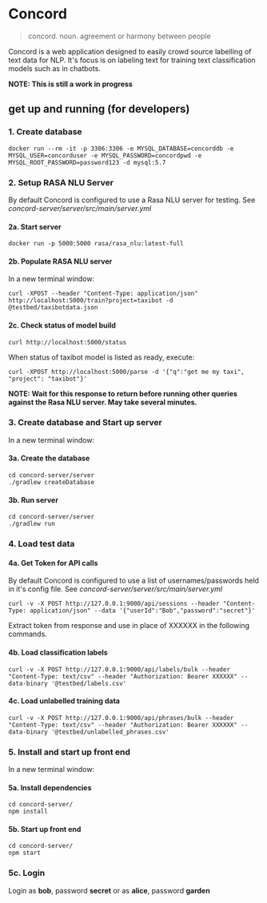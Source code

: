 # Concord

> concord. noun. agreement or harmony between people

Concord is a web application designed to easily crowd source labelling of text data for NLP. It's focus is on labeling text for training text classification models such as in chatbots.

 **NOTE: This is still a work in progress**

## get up and running (for developers)

### 1. Create database

```
docker run --rm -it -p 3306:3306 -e MYSQL_DATABASE=concorddb -e MYSQL_USER=concorduser -e MYSQL_PASSWORD=concordpwd -e MYSQL_ROOT_PASSWORD=password123 -d mysql:5.7
```

### 2. Setup  RASA NLU Server

By default Concord is configured to use a Rasa NLU server for testing. See *concord-server/server/src/main/server.yml*

#### 2a. Start server
```
docker run -p 5000:5000 rasa/rasa_nlu:latest-full
```

#### 2b. Populate RASA NLU server
In a new terminal window:
```
curl -XPOST --header "Content-Type: application/json" http://localhost:5000/train?project=taxibot -d @testbed/taxibotdata.json
```

#### 2c. Check status of model build
```
curl http://localhost:5000/status
```
When status of taxibot model is listed as ready, execute:
```
curl -XPOST http://localhost:5000/parse -d '{"q":"get me my taxi", "project": "taxibot"}'
```
**NOTE: Wait for this response to return before running other queries against the Rasa NLU server. May take several minutes.**

### 3. Create database and Start up server
In a new terminal window:

#### 3a. Create the database
```
cd concord-server/server
./gradlew createDatabase
```

#### 3b. Run server

```
cd concord-server/server
./gradlew run
```

### 4. Load test data

#### 4a. Get Token for API calls
By default Concord is configured to use a list of usernames/passwords held in it's config file. See *concord-server/server/src/main/server.yml*

```
curl -v -X POST http://127.0.0.1:9000/api/sessions --header "Content-Type: application/json" --data '{"userId":"Bob","password":"secret"}'
```
Extract token from response and use in place of XXXXXX in the following commands.

#### 4b. Load classification labels
```
curl -v -X POST http://127.0.0.1:9000/api/labels/bulk --header "Content-Type: text/csv" --header "Authorization: Bearer XXXXXX" --data-binary '@testbed/labels.csv'
```

#### 4c. Load unlabelled training data
```
curl -v -X POST http://127.0.0.1:9000/api/phrases/bulk --header "Content-Type: text/csv" --header "Authorization: Bearer XXXXXX" --data-binary '@testbed/unlabelled_phrases.csv'
```

### 5. Install and start up front end
In a new terminal window:

#### 5a. Install dependencies
```
cd concord-server/
npm install
```

#### 5b. Start up front end
```
cd concord-server/
npm start
```

### 5c. Login
Login as **bob**, password **secret** or as **alice**, password **garden**




